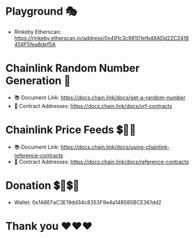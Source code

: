 # Playground 🎭
- Rinkeby Etherscan: https://rinkeby.etherscan.io/address/0x491c3c98101efb48ADd22C2418456F5fea8def5A

# Chainlink Random Number Generation 🔢

- 📚 Document Link: https://docs.chain.link/docs/get-a-random-number
- 📗 Contract Addresses: https://docs.chain.link/docs/vrf-contracts


# Chainlink Price Feeds 💲🤑💸

- 📚 Document Link: https://docs.chain.link/docs/using-chainlink-reference-contracts
- 📗 Contract Addresses: https://docs.chain.link/docs/reference-contracts

# Donation 💲🤑💲🤑
- Wallet: 0x1A8EFaC3E19dd34c8353F9e4a14B585BCE361dd2

# Thank you ♥♥♥